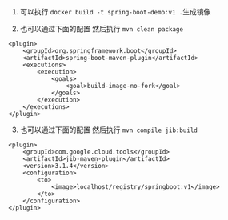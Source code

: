 1. 可以执行 `docker build -t spring-boot-demo:v1 .`生成镜像

2. 也可以通过下面的配置 然后执行 `mvn clean package`
```
<plugin>
    <groupId>org.springframework.boot</groupId>
    <artifactId>spring-boot-maven-plugin</artifactId>
    <executions>
        <execution>
            <goals>
                <goal>build-image-no-fork</goal>
            </goals>
        </execution>
    </executions>
</plugin>
```

3. 也可以通过下面的配置 然后执行 `mvn compile jib:build`
```
<plugin>
    <groupId>com.google.cloud.tools</groupId>
    <artifactId>jib-maven-plugin</artifactId>
    <version>3.1.4</version>
    <configuration>
        <to>
            <image>localhost/registry/springboot:v1</image>
        </to>
    </configuration>
</plugin>
```

